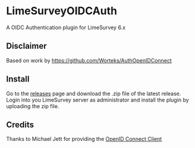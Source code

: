 # LimeSurveyOIDCAuth
A OIDC Authentication plugin for LimeSurvey 6.x

## Disclaimer
Based on work by https://github.com/Worteks/AuthOpenIDConnect

## Install

Go to the [releases](https://github.com/UtrechtUniversity/LimeSurveyOIDCAuth/releases) page and download the .zip file of the latest release. Login into you LimeSurvey server as 
administrator and install the plugin by uploading the zip file.

## Credits
Thanks to Michael Jett for providing the [OpenID Connect Client](https://github.com/jumbojett/OpenID-Connect-PHP)
